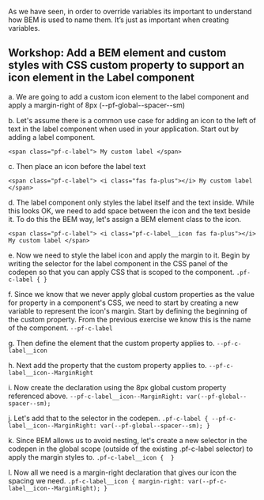 As we have seen, in order to override variables its important to understand how BEM is used to name them. It’s just as important when creating variables.

## Workshop: Add a BEM element and custom styles with CSS custom property to support an icon element in the Label component

a. We are going to add a custom icon element to the label component and apply a margin-right of 8px (--pf-global--spacer--sm)

b. Let's assume there is a common use case for adding an icon to the left of text in the label component when used in your application. Start out by adding a label component.

`<span class="pf-c-label">
    My custom label
</span>`

c. Then place an icon before the label text

`<span class="pf-c-label">
  <i class="fas fa-plus"></i>
  My custom label
</span>`

d. The label component only styles the label itself and the text inside. While this looks OK, we need to add space between the icon and the text beside it. To do this the BEM way, let's assign a BEM element class to the icon.

`<span class="pf-c-label">
  <i class="pf-c-label__icon fas fa-plus"></i>
  My custom label
</span>`

e. Now we need to style the label icon and apply the margin to it. Begin by writing the selector for the label component in the CSS panel of the codepen so that you can apply CSS that is scoped to the component.
`.pf-c-label {
}`

f. Since we know that we never apply global custom properties as the value for property in a component's CSS, we need to start by creating a new variable to represent the icon's margin. Start by defining the beginning of the custom property. From the previous exercise we know this is the name of the component.
`--pf-c-label`

g. Then define the element that the custom property applies to.
`--pf-c-label__icon`

h. Next add the property that the custom property applies to.
`--pf-c-label__icon--MarginRight`

i. Now create the declaration using the 8px global custom property referenced above.
`--pf-c-label__icon--MarginRight: var(--pf-global--spacer--sm);`

j. Let's add that to the selector in the codepen.
`.pf-c-label {
--pf-c-label__icon--MarginRight: var(--pf-global--spacer--sm);
}`

k. Since BEM allows us to avoid nesting, let's create a new selector in the codepen in the global scope (outside of the existing .pf-c-label selector) to apply the margin styles to.
`.pf-c-label__icon { 
}`

l. Now all we need is a margin-right declaration that gives our icon the spacing we need.
`.pf-c-label__icon {
  margin-right: var(--pf-c-label__icon--MarginRight);
}`
